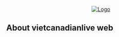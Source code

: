 <p align="center">
<a href="https://packagist.org/packages/laravel/framework"><img src="/public/assets/images/logo-image.jpg/images/logo-image.jpg" alt="Logo"></a>
</p>

## About vietcanadianlive web

